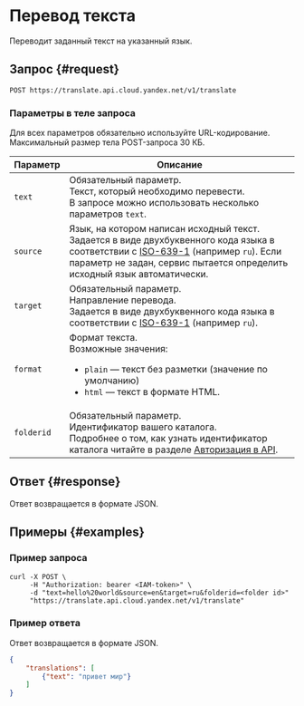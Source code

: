 # Перевод текста

Переводит заданный текст на указанный язык.

## Запрос {#request}

```
POST https://translate.api.cloud.yandex.net/v1/translate
```

### Параметры в теле запроса

Для всех параметров обязательно используйте URL-кодирование. Максимальный размер тела POST-запроса 30 КБ.


Параметр | Описание
----- | -----
`text` | Обязательный параметр.<br/>Текст, который необходимо перевести.<br/>В запросе можно использовать несколько параметров `text`.
`source` | Язык, на котором написан исходный текст.<br/>Задается в виде двухбуквенного кода языка в соответствии с [ISO-639-1](https://en.wikipedia.org/wiki/ISO_639-1) (например `ru`). Если параметр не задан, сервис пытается определить исходный язык автоматически. 
`target` | Обязательный параметр.<br/>Направление перевода.<br/>Задается в виде двухбуквенного кода языка в соответствии с [ISO-639-1](https://en.wikipedia.org/wiki/ISO_639-1) (например `ru`).
`format` | Формат текста.<br/>Возможные значения:<br/><ul><li>`plain` — текст без разметки (значение по умолчанию)</li><li>`html` — текст в формате HTML.</li></ul>
`folderid` | Обязательный параметр.<br/>Идентификатор вашего каталога.<br/>Подробнее о том, как узнать идентификатор каталога читайте в разделе [Авторизация в API](../concepts/auth.md).



## Ответ {#response}

Ответ возвращается в формате JSON.


## Примеры {#examples}

### Пример запроса

```no-highlight
curl -X POST \
     -H "Authorization: bearer <IAM-token>" \
     -d "text=hello%20world&source=en&target=ru&folderid=<folder id>"
     "https://translate.api.cloud.yandex.net/v1/translate"
```

### Пример ответа

Ответ возвращается в формате JSON.

```json
{
    "translations": [
        {"text": "привет мир"}
    ]
}
```

